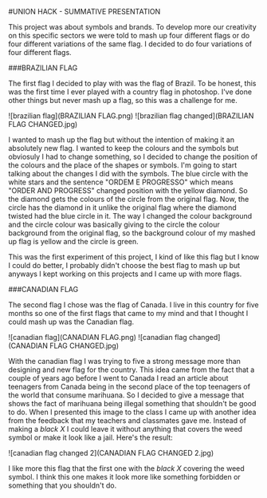 #UNION HACK - SUMMATIVE PRESENTATION

This project was about symbols and brands. To develop more our creativity on this specific sectors we were told to mash up four different flags or do four different variations of the same flag. I decided to do four variations of four different flags.

###BRAZILIAN FLAG

The first flag I decided to play with was the flag of Brazil. To be honest, this was the first time I ever played with a country flag in photoshop. I've done other things but never mash up a flag, so this was a challenge for me.

![brazilian flag](BRAZILIAN FLAG.png)
![brazilian flag changed](BRAZILIAN FLAG CHANGED.jpg)

I wanted to mash up the flag but without the intention of making it an absolutely new flag. I wanted to keep the colours and the symbols but obviosuly I had to change something, so I decided to change the position of the colours and the place of the shapes or symbols. I'm going to start talking about the changes I did with the symbols. The blue circle with the white stars and the sentence "ORDEM E PROGRESSO" which means "ORDER AND PROGRESS" changed position with the yellow diamond. So the diamond gets the colours of the circle from the original flag. Now, the circle has the diamond in it unlike the original flag where the diamond twisted had the blue circle in it. The way I changed the colour background and the circle colour was basically giving to the circle the colour background from the original flag, so the background colour of my mashed up flag is yellow and the circle is green.

This was the first experiment of this project, I kind of like this flag but I know I could do better, I probably didn't choose the best flag to mash up but anyways I kept working on this projects and I came up with more flags.

###CANADIAN FLAG

The second flag I chose was the flag of Canada. I live in this country for five months so one of the first flags that came to my mind and that I thought I could mash up was the Canadian flag.

![canadian flag](CANADIAN FLAG.png)
![canadian flag changed](CANADIAN FLAG CHANGED.jpg)

With the canadian flag I was trying to five a strong message more than designing and new flag for the country. This idea came from the fact that a couple of years ago before I went to Canada I read an article about teenagers from Canada being in the second place of the top teenagers of the world that consume marihuana. So I decided to give a message that shows the fact of marihuana being illegal something that shouldn't be good to do. When I presented this image to the class I came up with another idea from the feedback that my teachers and classmates gave me. Instead of making a _black X_ I could leave it without anything that covers the weed symbol or make it look like a jail. Here's the result:

![canadian flag changed 2](CANADIAN FLAG CHANGED 2.jpg)

I like more this flag that the first one with the _black X_ covering the weed symbol. I think this one makes it look more like something forbidden or something that you shouldn't do. 
